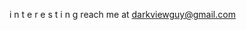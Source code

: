 i n t e r e s t i n g
reach me at darkviewguy@gmail.com

<!---
calavera42/calavera42 is a ✨ special ✨ repository because its `README.md` (this file) appears on your GitHub profile.
You can click the Preview link to take a look at your changes.
--->
